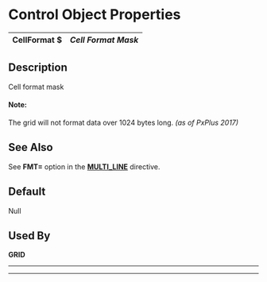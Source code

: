 # Control Object Properties

**CellFormat $** |  **_Cell Format Mask_**  
---|---  
  
## Description

Cell format mask

#### **Note:**  
The grid will not format data over 1024 bytes long. _(as of PxPlus 2017)_

## See Also

See **FMT=** option in the **[MULTI_LINE](../directives/multi_line.md)** directive.

## Default

Null

## Used By

**GRID**

****

****
